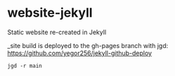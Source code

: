# website-jekyll
Static website re-created in Jekyll

_site build is deployed to the gh-pages branch with jgd: https://github.com/yegor256/jekyll-github-deploy

`jgd -r main`